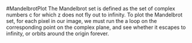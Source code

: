 #MandelbrotPlot
The Mandelbrot set is defined as the set of complex numbers c for which z does not fly out to infinity. To plot the Mandelbrot set, for each pixel in our image, we must run the a loop on the corresponding point on the complex plane, and see whether it escapes to infinity, or orbits around the origin forever.
